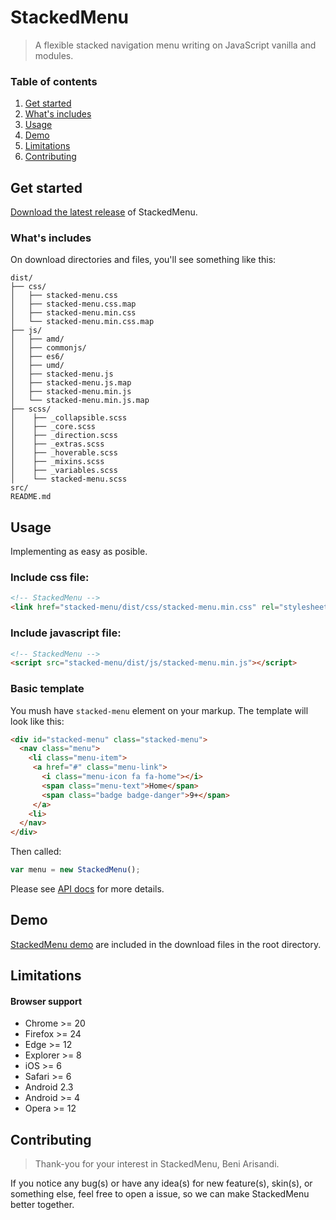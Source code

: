 # StackedMenu

> A flexible stacked navigation menu writing on JavaScript vanilla and modules.

### Table of contents
1. [Get started](#get-started)
2. [What's includes](#whats-includes)
3. [Usage](#usage)
4. [Demo](#demo)
5. [Limitations](#limitations)
6. [Contributing](#contributing)


## Get started <a name="get-started"></a>

[Download the latest release](https://gitlab.com/bent10/stacked-menu/tags) of StackedMenu.

### What's includes <a name="whats-includes"></a>

On download directories and files, you'll see something like this:

```
dist/
├── css/
│   ├── stacked-menu.css
│   ├── stacked-menu.css.map
│   ├── stacked-menu.min.css
│   └── stacked-menu.min.css.map
├── js/
│   ├── amd/
│   ├── commonjs/
│   ├── es6/
│   ├── umd/
│   ├── stacked-menu.js
│   ├── stacked-menu.js.map
│   ├── stacked-menu.min.js
│   └── stacked-menu.min.js.map
├── scss/
│    ├── _collapsible.scss
│    ├── _core.scss
│    ├── _direction.scss
│    ├── _extras.scss
│    ├── _hoverable.scss
│    ├── _mixins.scss
│    ├── _variables.scss
│    └── stacked-menu.scss
src/
README.md
```


## Usage

Implementing as easy as posible.

### Include css file:

```html
<!-- StackedMenu -->
<link href="stacked-menu/dist/css/stacked-menu.min.css" rel="stylesheet">
```

### Include javascript file:

```html
<!-- StackedMenu -->
<script src="stacked-menu/dist/js/stacked-menu.min.js"></script>
```


### Basic template

You mush have `stacked-menu` element on your markup. The template will look like this:

```html
<div id="stacked-menu" class="stacked-menu">
  <nav class="menu">
    <li class="menu-item">
     <a href="#" class="menu-link">
       <i class="menu-icon fa fa-home"></i>
       <span class="menu-text">Home</span>
       <span class="badge badge-danger">9+</span>
     </a>
    <li>
  </nav>
</div>
```

Then called:
```javascript
var menu = new StackedMenu();
```

Please see [API docs](http://docs.stilearning.com/drawerjs/latest/StackedMenu.html) for more details.


## Demo <a name="demo"></a>

[StackedMenu demo](https://bent10.gitlab.io/stacked-menu) are included in the download files in the root directory.



## Limitations

#### Browser support
* Chrome >= 20
* Firefox >= 24
* Edge >= 12
* Explorer >= 8
* iOS >= 6
* Safari >= 6
* Android 2.3
* Android >= 4
* Opera >= 12


## Contributing <a name="contributing"></a>

> Thank-you for your interest in StackedMenu, Beni Arisandi.

If you notice any bug(s) or have any idea(s) for new feature(s), skin(s), or something else, feel free to open a issue, so we can make StackedMenu better together.